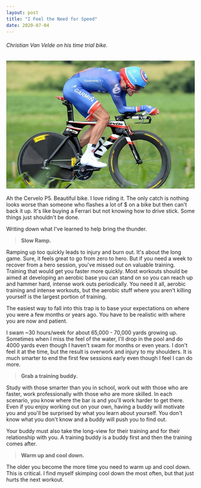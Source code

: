 ```yaml
---
layout: post
title: "I Feel the Need for Speed"
date: 2020-07-04
---
```


<h6>Christian Van Velde on his time trial bike.</h6>
<p><img src="/static/img/cervelo.jpg" width="650"/></p>

						
<p>
Ah the Cervelo P5.  Beautiful bike.  I love riding it. The only catch is nothing looks worse than someone who flashes a lot of $ on a bike but then can't back it up.  It's like
buying a Ferrari but not knowing how to drive stick.  Some things just shouldn't be done.     
</p>

<p>
Writing down what I've learned to help bring the thunder.  
</p>

<blockquote>
    <p><b>Slow Ramp.</b></p>
</blockquote>

<p>  
Ramping up too quickly leads to injury and burn out.  It's about the long game.  Sure, it feels
great to go from zero to hero.  But if you need a week to recover from a hero session, you've missed out on valuable training.  Training that would get you faster more quickly.  Most workouts should be aimed at developing an aerobic base you can stand on so you can reach up and hammer hard, intense work outs periodically.  You need it all, aerobic training and intense workouts, but the aerobic stuff where you aren't killing yourself is the largest portion of training.  
</p>

<p>  
The easiest way to fall into this trap is to base your expectations on where you were a few months or years ago.  You have to be realistic with where you are now and patient.   
</p>
<p>    
</p>
<p> I swam ~30 hours/week for about 65,000 - 70,000 yards growing up.  Sometimes when I miss the feel of the water, I'll drop in the pool and do 4000 yards even though I haven't swam for months or even years.  I don't feel it at the time, but the result is overwork and injury to my shoulders. It is much smarter to end the first few sessions early even though I feel I can do more.   
</p>

<blockquote>
    <p><b>Grab a training buddy.</b></p>
</blockquote>

<p>  
Study with those smarter than you in school, work out with those who are faster, work professionally with those who are more skilled.  In each scenario, you know where the bar is and you'll work harder to get there. Even if you enjoy working out on your own, having a buddy will motivate you and you'll be surprised by what you learn about yourself.  You don't know what you don't know and a buddy will push you to find out.    
</p>
<p>
Your buddy must also take the long-view for their training and for their relationship with you. A training buddy is a 
buddy first and then the training comes after.
</p>
<blockquote>
    <p><b>Warm up and cool down.</b></p>
</blockquote>

<p>  
The older you become the more time you need to warm up and cool down.  This is critical.  I find myself skimping cool down the most often, but that just hurts the next workout.     
</p>
